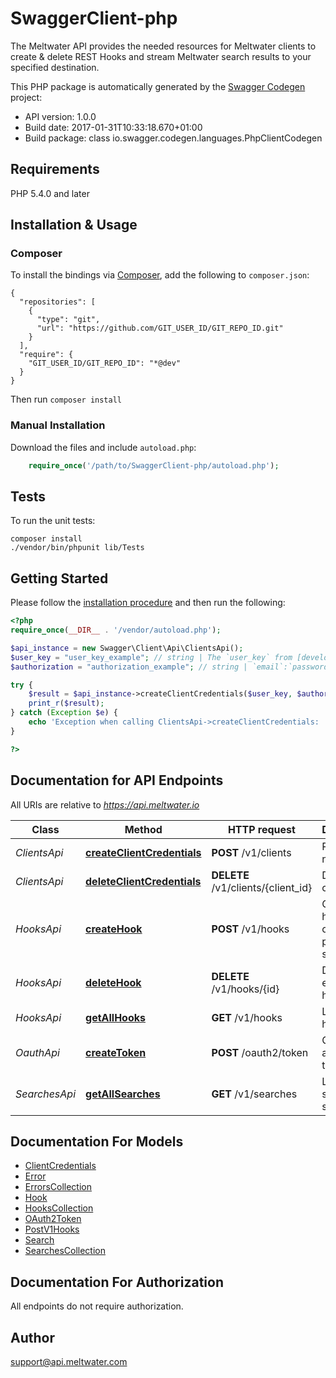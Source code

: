 # SwaggerClient-php
The Meltwater API provides the needed resources for Meltwater clients to create & delete REST Hooks and stream Meltwater search results to your specified destination.

This PHP package is automatically generated by the [Swagger Codegen](https://github.com/swagger-api/swagger-codegen) project:

- API version: 1.0.0
- Build date: 2017-01-31T10:33:18.670+01:00
- Build package: class io.swagger.codegen.languages.PhpClientCodegen

## Requirements

PHP 5.4.0 and later

## Installation & Usage
### Composer

To install the bindings via [Composer](http://getcomposer.org/), add the following to `composer.json`:

```
{
  "repositories": [
    {
      "type": "git",
      "url": "https://github.com/GIT_USER_ID/GIT_REPO_ID.git"
    }
  ],
  "require": {
    "GIT_USER_ID/GIT_REPO_ID": "*@dev"
  }
}
```

Then run `composer install`

### Manual Installation

Download the files and include `autoload.php`:

```php
    require_once('/path/to/SwaggerClient-php/autoload.php');
```

## Tests

To run the unit tests:

```
composer install
./vendor/bin/phpunit lib/Tests
```

## Getting Started

Please follow the [installation procedure](#installation--usage) and then run the following:

```php
<?php
require_once(__DIR__ . '/vendor/autoload.php');

$api_instance = new Swagger\Client\Api\ClientsApi();
$user_key = "user_key_example"; // string | The `user_key` from [developer.meltwater.io](https://developer.meltwater.io/admin/applications/).
$authorization = "authorization_example"; // string | `email`:`password`    Basic Auth (RFC2617) credentials. Must contain the realm `Basic` followed by a  Base64-encoded `email`:`password` pair using your Meltwater credentials.    #### Example:        Basic bXlfZW1haWxAZXhhbXJzZWNyZXQ=

try {
    $result = $api_instance->createClientCredentials($user_key, $authorization);
    print_r($result);
} catch (Exception $e) {
    echo 'Exception when calling ClientsApi->createClientCredentials: ', $e->getMessage(), PHP_EOL;
}

?>
```

## Documentation for API Endpoints

All URIs are relative to *https://api.meltwater.io*

Class | Method | HTTP request | Description
------------ | ------------- | ------------- | -------------
*ClientsApi* | [**createClientCredentials**](docs/Api/ClientsApi.md#createclientcredentials) | **POST** /v1/clients | Register new client
*ClientsApi* | [**deleteClientCredentials**](docs/Api/ClientsApi.md#deleteclientcredentials) | **DELETE** /v1/clients/{client_id} | Delete client.
*HooksApi* | [**createHook**](docs/Api/HooksApi.md#createhook) | **POST** /v1/hooks | Creates a hook for one of your predefined searches.
*HooksApi* | [**deleteHook**](docs/Api/HooksApi.md#deletehook) | **DELETE** /v1/hooks/{id} | Delete an existing hook.
*HooksApi* | [**getAllHooks**](docs/Api/HooksApi.md#getallhooks) | **GET** /v1/hooks | List all hooks.
*OauthApi* | [**createToken**](docs/Api/OauthApi.md#createtoken) | **POST** /oauth2/token | Create an access token
*SearchesApi* | [**getAllSearches**](docs/Api/SearchesApi.md#getallsearches) | **GET** /v1/searches | List your saved searches.


## Documentation For Models

 - [ClientCredentials](docs/Model/ClientCredentials.md)
 - [Error](docs/Model/Error.md)
 - [ErrorsCollection](docs/Model/ErrorsCollection.md)
 - [Hook](docs/Model/Hook.md)
 - [HooksCollection](docs/Model/HooksCollection.md)
 - [OAuth2Token](docs/Model/OAuth2Token.md)
 - [PostV1Hooks](docs/Model/PostV1Hooks.md)
 - [Search](docs/Model/Search.md)
 - [SearchesCollection](docs/Model/SearchesCollection.md)


## Documentation For Authorization

 All endpoints do not require authorization.


## Author

support@api.meltwater.com


